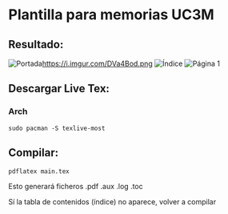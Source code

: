 # Plantilla para memorias UC3M
## Resultado:
![Portada]()https://i.imgur.com/DVa4Bod.png
![Índice](https://i.imgur.com/5Y9OKsf.png)
![Página 1](https://i.imgur.com/3fTxHCs.png)

## Descargar Live Tex:
### Arch

```
sudo pacman -S texlive-most
```


## Compilar:
```
pdflatex main.tex
```
Esto generará ficheros .pdf .aux .log .toc

Sí la tabla de contenidos (índice) no aparece, volver a compilar 







